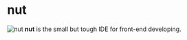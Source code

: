 # nut
![nut](https://i.imgur.com/92uaFUk.png)
**nut** is the small but tough IDE for front-end developing.